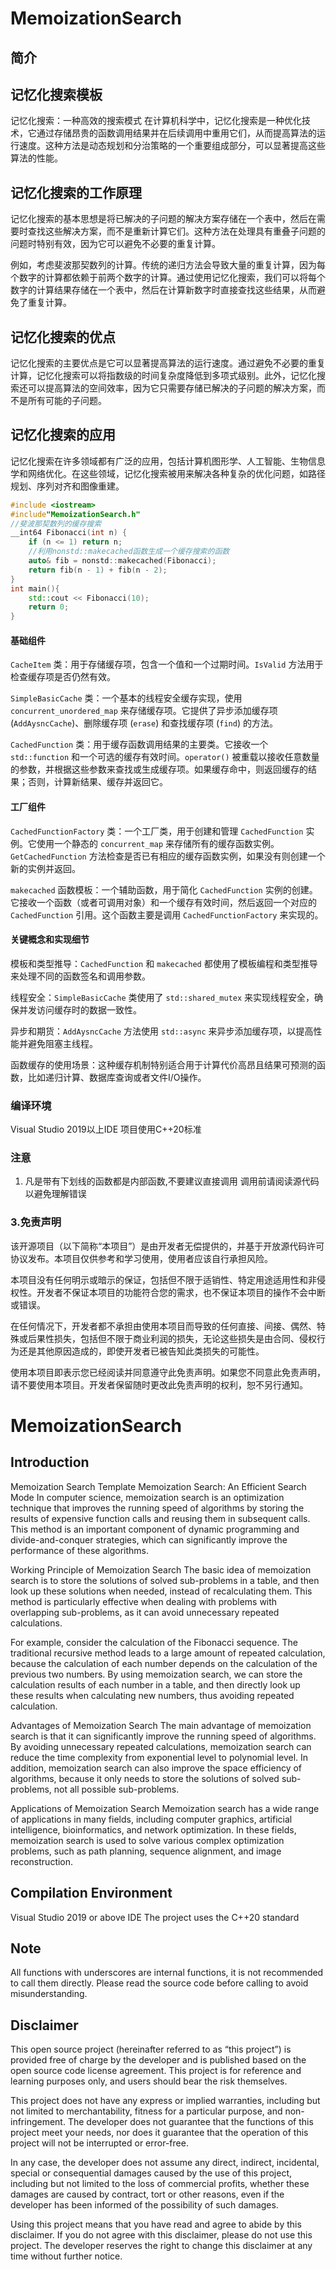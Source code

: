 # MemoizationSearch

## 简介
## 记忆化搜索模板
记忆化搜索：一种高效的搜索模式
在计算机科学中，记忆化搜索是一种优化技术，它通过存储昂贵的函数调用结果并在后续调用中重用它们，从而提高算法的运行速度。这种方法是动态规划和分治策略的一个重要组成部分，可以显著提高这些算法的性能。

## 记忆化搜索的工作原理

记忆化搜索的基本思想是将已解决的子问题的解决方案存储在一个表中，然后在需要时查找这些解决方案，而不是重新计算它们。这种方法在处理具有重叠子问题的问题时特别有效，因为它可以避免不必要的重复计算。

例如，考虑斐波那契数列的计算。传统的递归方法会导致大量的重复计算，因为每个数字的计算都依赖于前两个数字的计算。通过使用记忆化搜索，我们可以将每个数字的计算结果存储在一个表中，然后在计算新数字时直接查找这些结果，从而避免了重复计算。

## 记忆化搜索的优点
记忆化搜索的主要优点是它可以显著提高算法的运行速度。通过避免不必要的重复计算，记忆化搜索可以将指数级的时间复杂度降低到多项式级别。此外，记忆化搜索还可以提高算法的空间效率，因为它只需要存储已解决的子问题的解决方案，而不是所有可能的子问题。

## 记忆化搜索的应用
记忆化搜索在许多领域都有广泛的应用，包括计算机图形学、人工智能、生物信息学和网络优化。在这些领域，记忆化搜索被用来解决各种复杂的优化问题，如路径规划、序列对齐和图像重建。

```c++
#include <iostream>
#include"MemoizationSearch.h"
//斐波那契数列的缓存搜索
__int64 Fibonacci(int n) {
	if (n <= 1) return n;
	//利用nonstd::makecached函数生成一个缓存搜索的函数
	auto& fib = nonstd::makecached(Fibonacci);
	return fib(n - 1) + fib(n - 2);
}
int main(){
	std::cout << Fibonacci(10);
	return 0;
}
```
#### 基础组件
`CacheItem` 类：用于存储缓存项，包含一个值和一个过期时间。`IsValid` 方法用于检查缓存项是否仍然有效。

`SimpleBasicCache` 类：一个基本的线程安全缓存实现，使用 `concurrent_unordered_map` 来存储缓存项。它提供了异步添加缓存项 (`AddAysncCache`)、删除缓存项 (`erase`) 和查找缓存项 (`find`) 的方法。

`CachedFunction` 类：用于缓存函数调用结果的主要类。它接收一个 `std::function` 和一个可选的缓存有效时间。`operator()` 被重载以接收任意数量的参数，并根据这些参数来查找或生成缓存项。如果缓存命中，则返回缓存的结果；否则，计算新结果、缓存并返回它。

#### 工厂组件
`CachedFunctionFactory` 类：一个工厂类，用于创建和管理 `CachedFunction` 实例。它使用一个静态的 `concurrent_map` 来存储所有的缓存函数实例。`GetCachedFunction` 方法检查是否已有相应的缓存函数实例，如果没有则创建一个新的实例并返回。

`makecached` 函数模板：一个辅助函数，用于简化 `CachedFunction` 实例的创建。它接收一个函数（或者可调用对象）和一个缓存有效时间，然后返回一个对应的 `CachedFunction` 引用。这个函数主要是调用 `CachedFunctionFactory` 来实现的。

#### 关键概念和实现细节
模板和类型推导：`CachedFunction` 和 `makecached` 都使用了模板编程和类型推导来处理不同的函数签名和调用参数。

线程安全：`SimpleBasicCache` 类使用了 `std::shared_mutex` 来实现线程安全，确保并发访问缓存时的数据一致性。

异步和期货：`AddAysncCache` 方法使用 `std::async` 来异步添加缓存项，以提高性能并避免阻塞主线程。

函数缓存的使用场景：这种缓存机制特别适合用于计算代价高昂且结果可预测的函数，比如递归计算、数据库查询或者文件I/O操作。
### 编译环境
Visual Studio 2019以上IDE
项目使用C++20标准 

### 注意
1. 凡是带有下划线的函数都是内部函数,不要建议直接调用 调用前请阅读源代码以避免理解错误


### 3.免责声明
该开源项目（以下简称“本项目”）是由开发者无偿提供的，并基于开放源代码许可协议发布。本项目仅供参考和学习使用，使用者应该自行承担风险。

本项目没有任何明示或暗示的保证，包括但不限于适销性、特定用途适用性和非侵权性。开发者不保证本项目的功能符合您的需求，也不保证本项目的操作不会中断或错误。

在任何情况下，开发者都不承担由使用本项目而导致的任何直接、间接、偶然、特殊或后果性损失，包括但不限于商业利润的损失，无论这些损失是由合同、侵权行为还是其他原因造成的，即使开发者已被告知此类损失的可能性。

使用本项目即表示您已经阅读并同意遵守此免责声明。如果您不同意此免责声明，请不要使用本项目。开发者保留随时更改此免责声明的权利，恕不另行通知。
# MemoizationSearch
## Introduction
Memoization Search Template Memoization Search: An Efficient Search Mode In computer science, memoization search is an optimization technique that improves the running speed of algorithms by storing the results of expensive function calls and reusing them in subsequent calls. This method is an important component of dynamic programming and divide-and-conquer strategies, which can significantly improve the performance of these algorithms.

Working Principle of Memoization Search The basic idea of memoization search is to store the solutions of solved sub-problems in a table, and then look up these solutions when needed, instead of recalculating them. This method is particularly effective when dealing with problems with overlapping sub-problems, as it can avoid unnecessary repeated calculations.

For example, consider the calculation of the Fibonacci sequence. The traditional recursive method leads to a large amount of repeated calculation, because the calculation of each number depends on the calculation of the previous two numbers. By using memoization search, we can store the calculation results of each number in a table, and then directly look up these results when calculating new numbers, thus avoiding repeated calculation.

Advantages of Memoization Search The main advantage of memoization search is that it can significantly improve the running speed of algorithms. By avoiding unnecessary repeated calculations, memoization search can reduce the time complexity from exponential level to polynomial level. In addition, memoization search can also improve the space efficiency of algorithms, because it only needs to store the solutions of solved sub-problems, not all possible sub-problems.

Applications of Memoization Search Memoization search has a wide range of applications in many fields, including computer graphics, artificial intelligence, bioinformatics, and network optimization. In these fields, memoization search is used to solve various complex optimization problems, such as path planning, sequence alignment, and image reconstruction.

## Compilation Environment
Visual Studio 2019 or above IDE The project uses the C++20 standard

## Note
All functions with underscores are internal functions, it is not recommended to call them directly. Please read the source code before calling to avoid misunderstanding.
## Disclaimer
This open source project (hereinafter referred to as “this project”) is provided free of charge by the developer and is published based on the open source code license agreement. This project is for reference and learning purposes only, and users should bear the risk themselves.

This project does not have any express or implied warranties, including but not limited to merchantability, fitness for a particular purpose, and non-infringement. The developer does not guarantee that the functions of this project meet your needs, nor does it guarantee that the operation of this project will not be interrupted or error-free.

In any case, the developer does not assume any direct, indirect, incidental, special or consequential damages caused by the use of this project, including but not limited to the loss of commercial profits, whether these damages are caused by contract, tort or other reasons, even if the developer has been informed of the possibility of such damages.

Using this project means that you have read and agree to abide by this disclaimer. If you do not agree with this disclaimer, please do not use this project. The developer reserves the right to change this disclaimer at any time without further notice.
